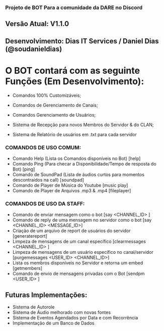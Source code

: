 ### Projeto de BOT Para a comunidade da DARE no Discord
## Versão Atual: V1.1.0
## Desenvolvimento: Dias IT Services / Daniel Dias (@soudanieldias)

# O BOT contará com as seguinte Funções (Em Desenvolvimento):

- Comandos 100% Customizáveis;
- Comandos de Gerenciamento de Canais;
- Comandos Gerenciamento de Usuários;

- Sistema de Recepção para novos Membros do Servidor & do CLAN;
- Sistema de Relatório de usuários em .txt para cada servidor

### COMANDOS DE USO COMUM:
- Comando Help (Lista os Comandos disponíveis no Bot) [help]
- Comando Ping (Para checar a Disponibilidade/Tempo de resposta do Bot) [ping]
- Comando de SoundPad (Lista de áudios curtos para momentos descontraídos na call) [soundpad]
- Comando de Player de Música do Youtube [music play]
- Comando de Player de Arquivos .mp3 & .mp4 [fileplayer]

### COMANDOS DE USO DA STAFF:

- Comando de enviar mensagem como o bot [say <CHANNEL_ID> <MESSAGE>]
- Comando de reply de uma mensagem no servidor como o bot [say <CHANNEL_ID> <MESSAGE_ID>]
- Criação de um arquivo de report de usuários do servidor [generatereport]
- Limpeza de mensagens de um canal específico [clearmessages <CHANNEL_ID> <QUANTITY>]
- Limpeza de mensagens de um usuário específico no canal/servidor [purgemessages <USER_ID> <QUANTITY> <CHANNEL_ID>]
- Lista os membros disponíveis no Servidor e retorna um embed [getmembers]
- Comando de envio de mensagens privadas com o Bot [sendpm <USER_ID> <MESSAGE>]

## Futuras Implementações:

- Sistema de Autorole
- Sistema de Áudio melhorado com novas fontes
- Sistema de Eventos Agendados por Data e com Recorrência
- Implementação de um Banco de Dados